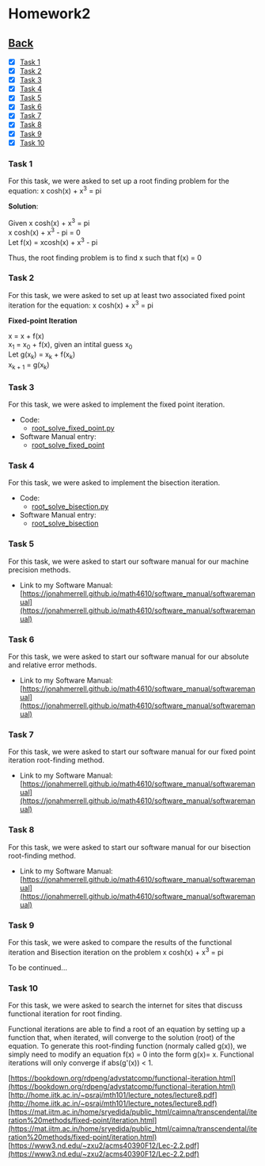 # Homework2<br>

## [Back](../)

- [x] [Task 1](#task-1)
- [x] [Task 2](#task-2)
- [x] [Task 3](#task-3)
- [x] [Task 4](#task-4)
- [x] [Task 5](#task-5)
- [x] [Task 6](#task-6)
- [x] [Task 7](#task-7)
- [x] [Task 8](#task-8)
- [x] [Task 9](#task-9)
- [x] [Task 10](#task-10)

### Task 1
For this task, we were asked to set up a root finding problem for the equation: x cosh(x) + x<sup>3</sup> = pi

__Solution__:

Given x cosh(x) + x<sup>3</sup> = pi <br>
	  x cosh(x) + x<sup>3</sup> - pi = 0 <br>
		Let f(x) = xcosh(x) + x<sup>3</sup> - pi<br>
		
Thus, the root finding problem is to find x such that f(x) = 0

### Task 2
For this task, we were asked to set up at least two associated fixed point iteration for the equation: x cosh(x) + x<sup>3</sup> = pi

__Fixed-point Iteration__

x = x + f(x) <br>
x<sub>1</sub> = x<sub>0</sub> + f(x), given an intital guess x<sub>0</sub> <br>
Let g(x<sub>k</sub>) = x<sub>k</sub> + f(x<sub>k</sub>) <br>
x<sub>k + 1</sub> = g(x<sub>k</sub>) <br>

### Task 3
For this task, we were asked to implement the fixed point iteration.

- Code:
  - [root_solve_fixed_point.py](Task3/root_solve_fixed_point.py)
- Software Manual entry:
  - [root_solve_fixed_point](../software_manual/root_solve_fixed_point.md)
  
### Task 4
For this task, we were asked to implement the bisection iteration.

- Code:
  - [root_solve_bisection.py](Task4/root_solve_bisection.py)
- Software Manual entry:
  - [root_solve_bisection](../software_manual/root_solve_bisection.md)
  
### Task 5
For this task, we were asked to start our software manual for our machine precision methods.

- Link to my Software Manual: [https://jonahmerrell.github.io/math4610/software_manual/softwaremanual](https://jonahmerrell.github.io/math4610/software_manual/softwaremanual)
  
### Task 6
For this task, we were asked to start our software manual for our absolute and relative error methods.

- Link to my Software Manual: [https://jonahmerrell.github.io/math4610/software_manual/softwaremanual](https://jonahmerrell.github.io/math4610/software_manual/softwaremanual)

### Task 7
For this task, we were asked to start our software manual for our fixed point iteration root-finding method.

- Link to my Software Manual: [https://jonahmerrell.github.io/math4610/software_manual/softwaremanual](https://jonahmerrell.github.io/math4610/software_manual/softwaremanual)

### Task 8
For this task, we were asked to start our software manual for our bisection root-finding method.

- Link to my Software Manual: [https://jonahmerrell.github.io/math4610/software_manual/softwaremanual](https://jonahmerrell.github.io/math4610/software_manual/softwaremanual)

### Task 9
For this task, we were asked to compare the results of the functional iteration and Bisection iteration on the problem x cosh(x) + x<sup>3</sup> = pi <br>

To be continued...

### Task 10
For this task, we were asked to search the internet for sites that discuss functional iteration for root finding.

Functional iterations are able to find a root of an equation by setting up a function that, when iterated, will converge to the solution (root) of the equation. To generate this root-finding function (normaly called g(x)), we simply need to modify an equation f(x) = 0 into the form g(x)= x. Functional iterations will only converge if abs(g'(x)) < 1.

[https://bookdown.org/rdpeng/advstatcomp/functional-iteration.html](https://bookdown.org/rdpeng/advstatcomp/functional-iteration.html) <br>
[http://home.iitk.ac.in/~psraj/mth101/lecture_notes/lecture8.pdf](http://home.iitk.ac.in/~psraj/mth101/lecture_notes/lecture8.pdf) <br>
[https://mat.iitm.ac.in/home/sryedida/public_html/caimna/transcendental/iteration%20methods/fixed-point/iteration.html](https://mat.iitm.ac.in/home/sryedida/public_html/caimna/transcendental/iteration%20methods/fixed-point/iteration.html) <br>
[https://www3.nd.edu/~zxu2/acms40390F12/Lec-2.2.pdf](https://www3.nd.edu/~zxu2/acms40390F12/Lec-2.2.pdf) <br>






